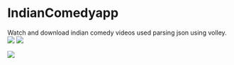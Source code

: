 # IndianComedyapp
Watch and download indian comedy videos 
used parsing json using volley.
<img src="https://github.com/vikashumain/IndianComedyapp/blob/master/Screenshot_2017-02-26-20-35-44.png">
<img src="https://github.com/vikashumain/IndianComedyapp/blob/master/Screenshot_2017-02-26-20-35-55.png">

<img src="https://github.com/vikashumain/IndianComedyapp/blob/master/Screenshot_2017-02-26-20-36-20.png">
